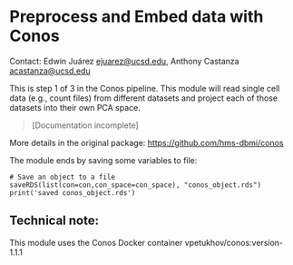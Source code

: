 # Preprocess and Embed data with Conos

Contact: Edwin Juárez <ejuarez@ucsd.edu>, Anthony Castanza <acastanza@ucsd.edu>
<!-- >[Link to Anthony's Notebook] -->

This is step 1 of 3 in the Conos pipeline. This module will read single cell data (e.g., count files) from different datasets and project each of those datasets into their own PCA space.

>[Documentation incomplete]

More details in the original package: https://github.com/hms-dbmi/conos

The module ends by saving some variables to file:
```
# Save an object to a file
saveRDS(list(con=con,con_space=con_space), "conos_object.rds")
print('saved conos_object.rds')
```
 ## Technical note:
 This module uses the Conos Docker container vpetukhov/conos:version-1.1.1
